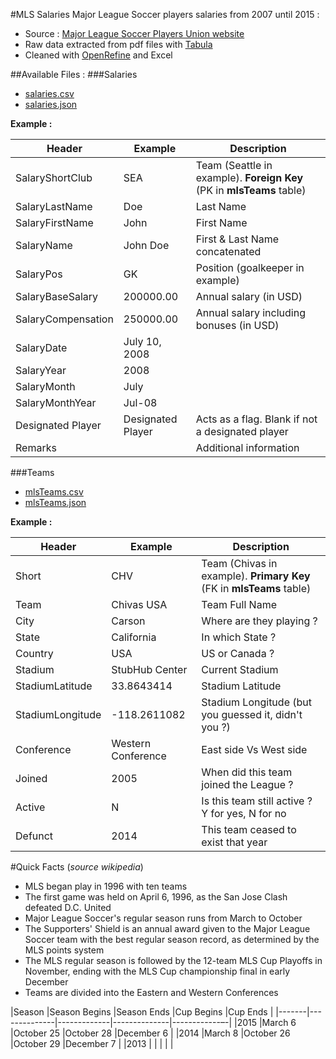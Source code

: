 #MLS Salaries
Major League Soccer players salaries from 2007 until 2015 :
+ Source : [Major League Soccer Players Union website](https://www.mlsplayers.org/salary_info.html)
+ Raw data extracted from pdf files with [Tabula](http://tabula.technology/)
+ Cleaned with [OpenRefine](http://openrefine.org/) and Excel

##Available Files :
###Salaries
+ [salaries.csv](https://github.com/alexmille/DataSets/blob/master/MLS-Salaries/salaries.csv)
+ [salaries.json](https://github.com/alexmille/DataSets/blob/master/MLS-Salaries/salaries.json)

**Example :**

|Header              |Example           |Description                                                           |
|--------------------|------------------|----------------------------------------------------------------------|
|SalaryShortClub     |SEA               |Team (Seattle in example). **Foreign Key** (PK in **mlsTeams** table) |
|SalaryLastName      |Doe               |Last Name                                                             |
|SalaryFirstName     |John              |First Name                                                            |
|SalaryName          |John Doe          |First & Last Name concatenated                                        |
|SalaryPos           |GK                |Position (goalkeeper in example)                                      |
|SalaryBaseSalary    |200000.00         |Annual salary (in USD)                                                |
|SalaryCompensation  |250000.00         |Annual salary including bonuses (in USD)                              |
|SalaryDate          |July 10, 2008     |                                                                      |
|SalaryYear          |2008              |                                                                      |
|SalaryMonth         |July              |                                                                      |
|SalaryMonthYear     |Jul-08            |                                                                      |
|Designated Player   |Designated Player |Acts as a flag. Blank if not a designated player                      |
|Remarks             |                  |Additional information                                                |

###Teams
+ [mlsTeams.csv](https://github.com/alexmille/DataSets/blob/master/MLS-Salaries/mlsTeams.csv)
+ [mlsTeams.json](https://github.com/alexmille/DataSets/blob/master/MLS-Salaries/mlsTeams.json)

**Example :**

|Header              |Example           |Description                                                           |
|--------------------|------------------|----------------------------------------------------------------------|
|Short               |CHV               |Team (Chivas in example). **Primary Key** (FK in **mlsTeams** table)  |
|Team                |Chivas USA        |Team Full Name                                                        |
|City                |Carson            |Where are they playing ?                                              |
|State               |California        |In which State ?                                                      |
|Country             |USA               |US or Canada ?                                                        |
|Stadium             |StubHub Center    |Current Stadium                                                       |
|StadiumLatitude     |33.8643414        |Stadium Latitude                                                      |
|StadiumLongitude    |-118.2611082      |Stadium Longitude (but you guessed it, didn't you ?)                  |
|Conference          |Western Conference|East side Vs West side                                                |
|Joined              |2005              |When did this team joined the League ?                                |
|Active              |N                 |Is this team still active ? Y for yes, N for no                       |
|Defunct             |2014              |This team ceased to exist that year                                   |



#Quick Facts (*source wikipedia*)
* MLS began play in 1996 with ten teams
* The first game was held on April 6, 1996, as the San Jose Clash defeated D.C. United
* Major League Soccer's regular season runs from March to October
* The Supporters' Shield is an annual award given to the Major League Soccer team with the best regular season record, as determined by the MLS points system
* The MLS regular season is followed by the 12-team MLS Cup Playoffs in November, ending with the MLS Cup championship final in early December
* Teams are divided into the Eastern and Western Conferences

|Season |Season Begins |Season Ends  |Cup Begins    |Cup Ends      |
|-------|--------------|-------------|--------------|------------–-|
|2015   |March 6       |October 25   |October 28    |December 6    |
|2014   |March 8       |October 26   |October 29    |December 7    |
|2013   |              |             |              |              |
